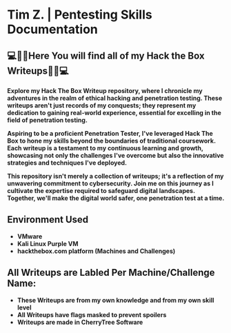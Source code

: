 <h1>Tim Z. | Pentesting Skills Documentation</h1>


<h2>💻🕵️‍♂️Here You will find all of my Hack the Box Writeups🕵️‍♂️💻</h2>


<b>Explore my Hack The Box Writeup repository, where I chronicle my adventures in the realm of ethical hacking and penetration testing. These writeups aren't just records of my conquests; they represent my dedication to gaining real-world experience, essential for excelling in the field of penetration testing.</b>

<b>Aspiring to be a proficient Penetration Tester, I've leveraged Hack The Box to hone my skills beyond the boundaries of traditional coursework. Each writeup is a testament to my continuous learning and growth, showcasing not only the challenges I've overcome but also the innovative strategies and techniques I've deployed.</b>

<b>This repository isn't merely a collection of writeups; it's a reflection of my unwavering commitment to cybersecurity. Join me on this journey as I cultivate the expertise required to safeguard digital landscapes. Together, we'll make the digital world safer, one penetration test at a time.</b>
<br />


<h2>Environment Used</h2>

- <b>VMware</b>
- <b>Kali Linux Purple VM</b>
- <b>hackthebox.com platform (Machines and Challenges)</b>



<b><h2>All Writeups are Labled Per Machine/Challenge Name:</h2></b>
- <b>These Writeups are from my own knowledge and from my own skill level</b>
- <b>All Writeups have flags masked to prevent spoilers </b>
- <b>Writeups are made in CherryTree Software</b>
